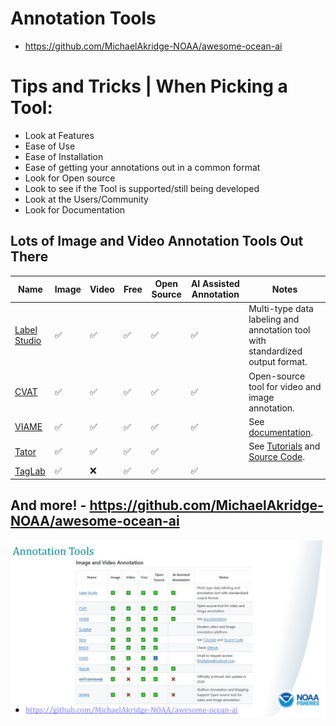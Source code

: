 # Annotation Tools
- https://github.com/MichaelAkridge-NOAA/awesome-ocean-ai

# Tips and Tricks | When Picking a Tool: 
- Look at Features
- Ease of Use 
- Ease of Installation
- Ease of getting your annotations out in a common format
- Look for Open source 
- Look to see if the Tool is supported/still being developed
- Look at the Users/Community
- Look for Documentation

## Lots of Image and Video Annotation Tools Out There
| Name | Image | Video | Free | Open Source | AI Assisted Annotation | Notes |
|---------------------------------------------------|-------|-------|------|-------------|------------------------|-----------------------------------------------------------------------------------------------|
| [Label Studio](https://github.com/HumanSignal/label-studio) | ✅ | ✅ | ✅ | ✅ | ✅ | Multi-type data labeling and annotation tool with standardized output format. |
| [CVAT](https://github.com/opencv/cvat) | ✅ | ✅ | ✅ | ✅ | ✅ | Open-source tool for video and image annotation. |
| [VIAME](http://www.viametoolkit.org/) | ✅ | ✅ | ✅ | ✅ | ✅ | See [documentation](https://viame.readthedocs.io/en/latest/section_links/documentation_overview.html). |
| [Tator](https://www.tator.io/) | ✅ | ✅ | ✅ | ✅ |  | See [Tutorials](https://www.tator.io/tutorials) and [Source Code](https://github.com/cvisionai/Tator). |
| [TagLab](https://github.com/cnr-isti-vclab/TagLab/) | ✅ | ❌ | ✅ | ✅ | ✅ |  |

## And more! - https://github.com/MichaelAkridge-NOAA/awesome-ocean-ai
![](../01_module/slide_images/slide_34.png)